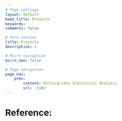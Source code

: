 ```yaml
---
# Page settings
layout: default
head_title: Projects
keywords:
comments: false

# Hero section
title: Projects
description: >

# Micro navigation
micro_nav: false

# Page navigation
page_nav:
    prev:
        content: Multivariate Statistical Analysis 
        url: '/u9/'
---
```



Reference:
==========
